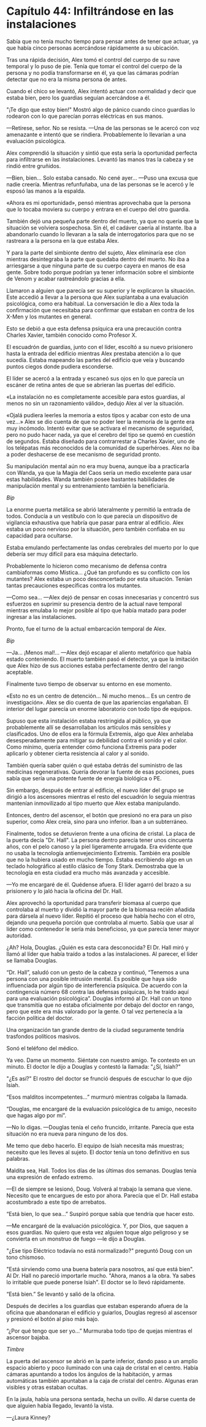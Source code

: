 
# Capítulo 44: Infiltrándose en las instalaciones


Sabía que no tenía mucho tiempo para pensar antes de tener que actuar, ya que había cinco personas acercándose rápidamente a su ubicación.

Tras una rápida decisión, Alex tomó el control del cuerpo de su nave temporal y lo puso de pie. Tenía que tomar el control del cuerpo de la persona y no podía transformarse en él, ya que las cámaras podrían detectar que no era la misma persona de antes.

Cuando el chico se levantó, Alex intentó actuar con normalidad y decir que estaba bien, pero los guardias seguían acercándose a él.

"¡Te digo que estoy bien!" Mostró algo de pánico cuando cinco guardias lo rodearon con lo que parecían porras eléctricas en sus manos.

—Retírese, señor. No se resista. —Una de las personas se le acercó con voz amenazante e intentó que se rindiera. Probablemente lo llevarían a una evaluación psicológica.

Alex comprendió la situación y sintió que esta sería la oportunidad perfecta para infiltrarse en las instalaciones. Levantó las manos tras la cabeza y se rindió entre gruñidos.

—Bien, bien... Solo estaba cansado. No cené ayer... —Puso una excusa que nadie creería. Mientras refunfuñaba, una de las personas se le acercó y le esposó las manos a la espalda.

«Ahora es mi oportunidad», pensó mientras aprovechaba que la persona que lo tocaba moviera su cuerpo y entrara en el cuerpo del otro guardia.

También dejó una pequeña parte dentro del muerto, ya que no quería que la situación se volviera sospechosa. Sin él, el cadáver caería al instante. Iba a abandonarlo cuando lo llevaran a la sala de interrogatorios para que no se rastreara a la persona en la que estaba Alex.

Y para la parte del simbionte dentro del sujeto, Alex eliminaría ese clon mientras desintegraba la parte que quedaba dentro del muerto. No iba a arriesgarse a que ninguna parte de su cuerpo cayera en manos de esa gente. Sobre todo porque podrían ya tener información sobre el simbionte de Venom y acabar rastreándolo gracias a ella.

Llamaron a alguien que parecía ser su superior y le explicaron la situación. Este accedió a llevar a la persona que Alex suplantaba a una evaluación psicológica, como era habitual. La conversación le dio a Alex toda la confirmación que necesitaba para confirmar que estaban en contra de los X-Men y los mutantes en general. 

Esto se debió a que esta defensa psíquica era una precaución contra Charles Xavier, también conocido como Profesor X.

El escuadrón de guardias, junto con el líder, escoltó a su nuevo prisionero hasta la entrada del edificio mientras Alex prestaba atención a lo que sucedía. Estaba mapeando las partes del edificio que veía y buscando puntos ciegos donde pudiera esconderse.

El líder se acercó a la entrada y escaneó sus ojos en lo que parecía un escáner de retina antes de que se abrieran las puertas del edificio.

«La instalación no es completamente accesible para estos guardias, al menos no sin un razonamiento válido», dedujo Alex al ver la situación.

«Ojalá pudiera leerles la memoria a estos tipos y acabar con esto de una vez…» Alex se dio cuenta de que no poder leer la memoria de la gente era muy incómodo. Intentó evitar que se activara el mecanismo de seguridad, pero no pudo hacer nada, ya que el cerebro del tipo se quemó en cuestión de segundos. Estaba diseñado para contrarrestar a Charles Xavier, uno de los telépatas más reconocidos de la comunidad de superhéroes. Alex no iba a poder deshacerse de ese mecanismo de seguridad pronto.

Su manipulación mental aún no era muy buena, aunque iba a practicarla con Wanda, ya que la Magia del Caos sería un medio excelente para usar estas habilidades. Wanda también posee bastantes habilidades de manipulación mental y su entrenamiento también la beneficiaría.

*Bip*

La enorme puerta metálica se abrió lateralmente y permitió la entrada de todos. Conducía a un vestíbulo con lo que parecía un dispositivo de vigilancia exhaustiva que habría que pasar para entrar al edificio. Alex estaba un poco nervioso por la situación, pero también confiaba en su capacidad para ocultarse.

Estaba emulando perfectamente las ondas cerebrales del muerto por lo que debería ser muy difícil para esa máquina detectarlo.

Probablemente lo hicieron como mecanismo de defensa contra cambiaformas como Mística... ¿Qué tan profundo es su conflicto con los mutantes? Alex estaba un poco desconcertado por esta situación. Tenían tantas precauciones específicas contra los mutantes.

—Como sea… —Alex dejó de pensar en cosas innecesarias y concentró sus esfuerzos en suprimir su presencia dentro de la actual nave temporal mientras emulaba lo mejor posible al tipo que había matado para poder ingresar a las instalaciones.

Pronto, fue el turno de la actual embarcación temporal de Alex.

*Bip*

—Ja... ¡Menos mal!... —Alex dejó escapar el aliento metafórico que había estado conteniendo. El muerto también pasó el detector, ya que la imitación que Alex hizo de sus acciones estaba perfectamente dentro del rango aceptable.

Finalmente tuvo tiempo de observar su entorno en ese momento.

«Esto no es un centro de detención... Ni mucho menos... Es un centro de investigación». Alex se dio cuenta de que las apariencias engañaban. El interior del lugar parecía un enorme laboratorio con todo tipo de equipos.

Supuso que esta instalación estaba restringida al público, ya que probablemente allí se desarrollaban los artículos más sensibles y clasificados. Uno de ellos era la fórmula Extremis, algo que Alex anhelaba desesperadamente para mitigar su debilidad contra el sonido y el calor. Como mínimo, quería entender cómo funciona Extremis para poder aplicarlo y obtener cierta resistencia al calor y al sonido.

También quería saber quién o qué estaba detrás del suministro de las medicinas regenerativas. Quería devorar la fuente de esas pociones, pues sabía que sería una potente fuente de energía biológica o PE.

Sin embargo, después de entrar al edificio, el nuevo líder del grupo se dirigió a los ascensores mientras el resto del escuadrón lo seguía mientras mantenían inmovilizado al tipo muerto que Alex estaba manipulando.

Entonces, dentro del ascensor, el botón que presionó no era para un piso superior, como Alex creía, sino para uno inferior. Iban a un subterráneo.

Finalmente, todos se detuvieron frente a una oficina de cristal. La placa de la puerta decía "Dr. Hall". La persona dentro parecía tener unos cincuenta años, con el pelo canoso y la piel ligeramente arrugada. Era evidente que no usaba la tecnología antienvejecimiento Extremis. También era posible que no la hubiera usado en mucho tiempo. Estaba escribiendo algo en un teclado holográfico al estilo clásico de Tony Stark. Demostraba que la tecnología en esta ciudad era mucho más avanzada y accesible.

—Yo me encargaré de él. Quédense afuera. El líder agarró del brazo a su prisionero y lo jaló hacia la oficina del Dr. Hall. 

Alex aprovechó la oportunidad para transferir biomasa al cuerpo que controlaba al muerto y dividió la mayor parte de la biomasa recién añadida para dársela al nuevo líder. Repitió el proceso que había hecho con el otro, dejando una pequeña porción que controlaba al muerto. Sabía que usar al líder como contenedor le sería más beneficioso, ya que parecía tener mayor autoridad.

¿Ah? Hola, Douglas. ¿Quién es esta cara desconocida? El Dr. Hall miró y llamó al líder que había traído a todos a las instalaciones. Al parecer, el líder se llamaba Douglas.

“Dr. Hall”, saludó con un gesto de la cabeza y continuó, “Tenemos a una persona con una posible intrusión mental. Es posible que haya sido influenciada por algún tipo de interferencia psíquica. De acuerdo con la contingencia número 68 contra las defensas psíquicas, lo he traído aquí para una evaluación psicológica”. Douglas informó al Dr. Hall con un tono que transmitía que no estaba oficialmente por debajo del doctor en rango, pero que este era más valorado por la gente. O tal vez pertenecía a la facción política del doctor.

Una organización tan grande dentro de la ciudad seguramente tendría trasfondos políticos masivos.

Sonó el teléfono del médico.

Ya veo. Dame un momento. Siéntate con nuestro amigo. Te contesto en un minuto. El doctor le dijo a Douglas y contestó la llamada: "¿Sí, Isiah?"

"¿Es así?" El rostro del doctor se frunció después de escuchar lo que dijo Isiah.

“Esos malditos incompetentes…” murmuró mientras colgaba la llamada.

“Douglas, me encargaré de la evaluación psicológica de tu amigo, necesito que hagas algo por mí”.

—No lo digas. —Douglas tenía el ceño fruncido, irritante. Parecía que esta situación no era nueva para ninguno de los dos.

Me temo que debo hacerlo. El equipo de Isiah necesita más muestras; necesito que les lleves al sujeto. El doctor tenía un tono definitivo en sus palabras.

Maldita sea, Hall. Todos los días de las últimas dos semanas. Douglas tenía una expresión de enfado extremo.

—El de siempre se lesionó, Doug. Volverá al trabajo la semana que viene. Necesito que te encargues de esto por ahora. Parecía que el Dr. Hall estaba acostumbrado a este tipo de arrebatos.

“Está bien, lo que sea…” Suspiró porque sabía que tendría que hacer esto.

—Me encargaré de la evaluación psicológica. Y, por Dios, que saquen a esos guardias. No quiero que esta vez alguien toque algo peligroso y se convierta en un monstruo de fuego —le dijo a Douglas.

"¿Ese tipo Eléctrico todavía no está normalizado?" preguntó Doug con un tono chismoso.

"Está sirviendo como una buena batería para nosotros, así que está bien". Al Dr. Hall no pareció importarle mucho. "Ahora, manos a la obra. Ya sabes lo irritable que puede ponerse Isiah". El doctor se lo llevó rápidamente.

“Está bien.” Se levantó y salió de la oficina.

Después de decirles a los guardias que estaban esperando afuera de la oficina que abandonaran el edificio y guiarlos, Douglas regresó al ascensor y presionó el botón al piso más bajo.

“¿Por qué tengo que ser yo…” Murmuraba todo tipo de quejas mientras el ascensor bajaba.

*Timbre*

La puerta del ascensor se abrió en la parte inferior, dando paso a un amplio espacio abierto y poco iluminado con una caja de cristal en el centro. Había cámaras apuntando a todos los ángulos de la habitación, y armas automáticas también apuntaban a la caja de cristal del centro. Algunas eran visibles y otras estaban ocultas.

En la jaula, había una persona sentada, hecha un ovillo. Al darse cuenta de que alguien había llegado, levantó la vista.

—¿Laura Kinney?
